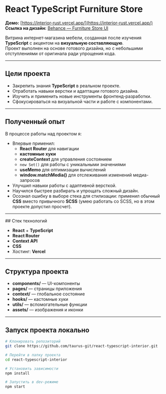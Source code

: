 # React TypeScript Furniture Store

**Демо:** [https://interior-rust.vercel.app/](https://interior-rust.vercel.app/)  
**Ссылка на дизайн:** [Behance — Furniture Store UI](https://www.behance.net/gallery/177117851/Furniture-Store-Ecommerce-Website-Landing-Page-UI)

Витрина интернет-магазина мебели, созданная после изучения **TypeScript** с акцентом на **визуальную составляющую**.  
Проект выполнен на основе готового дизайна, но с небольшими отступлениями от оригинала ради упрощения кода.

---

## Цели проекта

- Закрепить знания **TypeScript** в реальном проекте.
- Отработать навыки верстки и адаптации готового дизайна.
- Изучить и применить новые инструменты фронтенд-разработки.
- Сфокусироваться на визуальной части и работе с компонентами.

---

## Полученный опыт

В процессе работы над проектом я:

- Впервые применил:
    - **React Router** для навигации
    - **кастомные хуки**
    - **createContext** для управления состоянием
    - `new Set()` для работы с уникальными значениями
    - **useMemo** для оптимизации вычислений
    - **window.matchMedia()** для отслеживания изменений медиа-запросов
- Улучшил навыки работы с адаптивной версткой.
- Научился быстрее разбирать и упрощать сложный дизайн.
- Осознал ошибку в выборе стека для стилизации: применил обычный **CSS** вместо привычного **SCSS** (умею работать со SCSS, но в этом проекте допустил просчет).

---

##️ Стек технологий

- **React** + **TypeScript**
- **React Router**
- **Context API**
- **CSS**
- Хостинг: **Vercel**

---

## Структура проекта

- **components/** — UI-компоненты
- **pages/** — страницы приложения
- **context/** — глобальное состояние
- **hooks/** — кастомные хуки
- **utils/** — вспомогательные функции
- **assets/** — изображения и иконки

---

## Запуск проекта локально

```bash
# Клонировать репозиторий
git clone https://github.com/taurus-git/react-typescript-interior.git

# Перейти в папку проекта
cd react-typescript-interior

# Установить зависимости
npm install

# Запустить в dev-режиме
npm start
